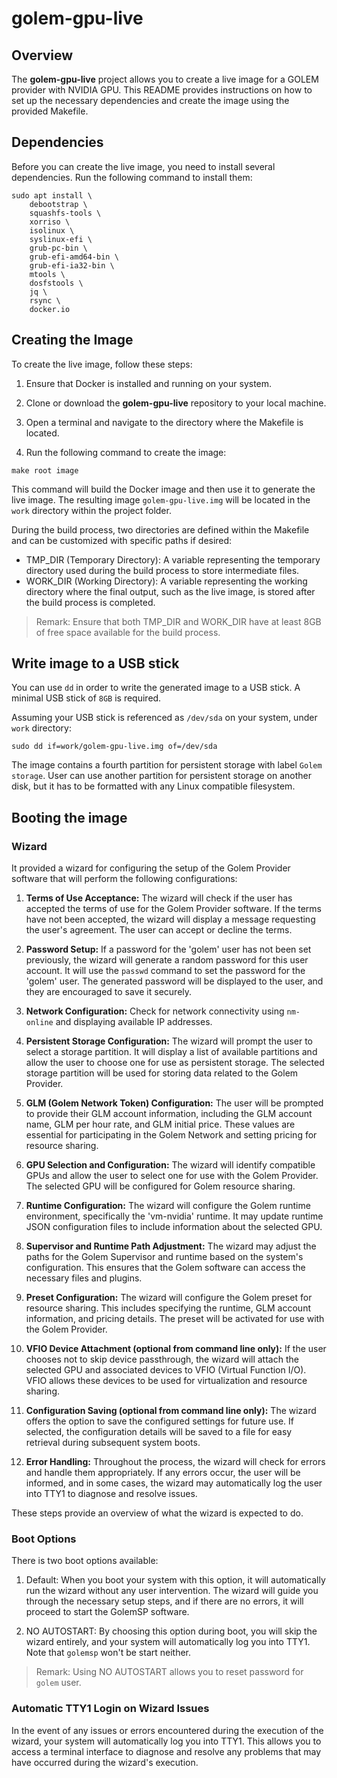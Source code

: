 # golem-gpu-live

## Overview

The **golem-gpu-live** project allows you to create a live image for a GOLEM provider with NVIDIA GPU.
This README provides instructions on how to set up the necessary dependencies and create the image using the provided Makefile.

## Dependencies

Before you can create the live image, you need to install several dependencies. Run the following command to install them:

```shell
sudo apt install \
    debootstrap \
    squashfs-tools \
    xorriso \
    isolinux \
    syslinux-efi \
    grub-pc-bin \
    grub-efi-amd64-bin \
    grub-efi-ia32-bin \
    mtools \
    dosfstools \
    jq \
    rsync \
    docker.io
```

## Creating the Image

To create the live image, follow these steps:

1. Ensure that Docker is installed and running on your system.

2. Clone or download the **golem-gpu-live** repository to your local machine.

3. Open a terminal and navigate to the directory where the Makefile is located.

4. Run the following command to create the image:

```shell
make root image
```

This command will build the Docker image and then use it to generate the live image. The resulting image `golem-gpu-live.img` will be located in the `work` directory within the project folder.

During the build process, two directories are defined within the Makefile and can be customized with specific paths if desired:
- TMP_DIR (Temporary Directory): A variable representing the temporary directory used during the build process to store intermediate files.
- WORK_DIR (Working Directory): A variable representing the working directory where the final output, such as the live image, is stored after the build process is completed.

> Remark: Ensure that both TMP_DIR and WORK_DIR have at least 8GB of free space available for the build process.

## Write image to a USB stick

You can use `dd` in order to write the generated image to a USB stick. A minimal USB stick of `8GB` is required.

Assuming your USB stick is referenced as `/dev/sda` on your system, under `work` directory:
```shell
sudo dd if=work/golem-gpu-live.img of=/dev/sda
```

The image contains a fourth partition for persistent storage with label `Golem storage`.
User can use another partition for persistent storage on another disk, but it has to be formatted with any Linux compatible filesystem.

## Booting the image

### Wizard

It provided a wizard for configuring the setup of the Golem Provider software that will perform the following configurations:

1. **Terms of Use Acceptance:** The wizard will check if the user has accepted the terms of use for the Golem Provider software. If the terms have not been accepted, the wizard will display a message requesting the user's agreement. The user can accept or decline the terms.

2. **Password Setup:** If a password for the 'golem' user has not been set previously, the wizard will generate a random password for this user account. It will use the `passwd` command to set the password for the 'golem' user. The generated password will be displayed to the user, and they are encouraged to save it securely.

3. **Network Configuration:** Check for network connectivity using `nm-online` and displaying available IP addresses.

4. **Persistent Storage Configuration:** The wizard will prompt the user to select a storage partition. It will display a list of available partitions and allow the user to choose one for use as persistent storage. The selected storage partition will be used for storing data related to the Golem Provider.

5. **GLM (Golem Network Token) Configuration:** The user will be prompted to provide their GLM account information, including the GLM account name, GLM per hour rate, and GLM initial price. These values are essential for participating in the Golem Network and setting pricing for resource sharing.

6. **GPU Selection and Configuration:** The wizard will identify compatible GPUs and allow the user to select one for use with the Golem Provider. The selected GPU will be configured for Golem resource sharing.

7. **Runtime Configuration:** The wizard will configure the Golem runtime environment, specifically the 'vm-nvidia' runtime. It may update runtime JSON configuration files to include information about the selected GPU.

8. **Supervisor and Runtime Path Adjustment:** The wizard may adjust the paths for the Golem Supervisor and runtime based on the system's configuration. This ensures that the Golem software can access the necessary files and plugins.

9. **Preset Configuration:** The wizard will configure the Golem preset for resource sharing. This includes specifying the runtime, GLM account information, and pricing details. The preset will be activated for use with the Golem Provider.

10. **VFIO Device Attachment (optional from command line only):** If the user chooses not to skip device passthrough, the wizard will attach the selected GPU and associated devices to VFIO (Virtual Function I/O). VFIO allows these devices to be used for virtualization and resource sharing.

11. **Configuration Saving (optional from command line only):** The wizard offers the option to save the configured settings for future use. If selected, the configuration details will be saved to a file for easy retrieval during subsequent system boots.

12. **Error Handling:** Throughout the process, the wizard will check for errors and handle them appropriately. If any errors occur, the user will be informed, and in some cases, the wizard may automatically log the user into TTY1 to diagnose and resolve issues.

These steps provide an overview of what the wizard is expected to do.

### Boot Options

There is two boot options available:

1. Default: When you boot your system with this option, it will automatically run the wizard without any user intervention. The wizard will guide you through the necessary setup steps, and if there are no errors, it will proceed to start the GolemSP software.

2. NO AUTOSTART: By choosing this option during boot, you will skip the wizard entirely, and your system will automatically log you into TTY1. Note that `golemsp` won't be start neither.

> Remark: Using NO AUTOSTART allows you to reset password for `golem` user.

### Automatic TTY1 Login on Wizard Issues

In the event of any issues or errors encountered during the execution of the wizard, your system will automatically log you into TTY1. This allows you to access a terminal interface to diagnose and resolve any problems that may have occurred during the wizard's execution.
